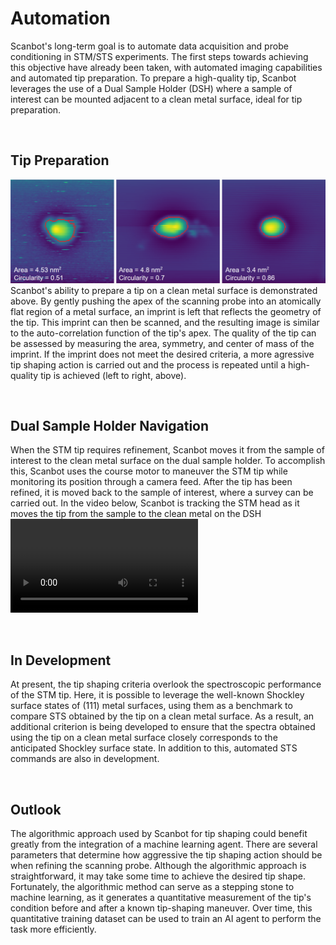 # Automation
Scanbot's long-term goal is to automate data acquisition and probe conditioning in STM/STS experiments. The first steps towards achieving
this objective have already been taken, with automated imaging capabilities and automated tip preparation.
To prepare a high-quality tip, Scanbot leverages the use of a Dual Sample Holder (DSH) where a sample of interest can be mounted adjacent to a clean metal surface, ideal for tip preparation.

<br>

## Tip Preparation
![auto_tip_shaping](AutoTipShaping.png)
Scanbot's ability to prepare a tip on a clean metal surface is demonstrated above. By gently pushing the apex of the scanning probe
into an atomically flat region of a metal surface, an imprint is left that reflects the geometry of the tip. This imprint can then be scanned,
and the resulting image is similar to the auto-correlation function of the tip's apex. The quality of the tip can be assessed by measuring the
area, symmetry, and center of mass of the imprint. If the imprint does not meet the desired criteria, a more agressive tip shaping action is 
carried out and the process is repeated until a high-quality tip is achieved (left to right, above).

<br>

## Dual Sample Holder Navigation
When the STM tip requires refinement, Scanbot moves it from the sample of interest to the clean metal surface on the dual sample holder.
To accomplish this, Scanbot uses the course motor to maneuver the STM tip while monitoring its position through a camera feed. After the tip has been refined,
it is moved back to the sample of interest, where a survey can be carried out.
In the video below, Scanbot is tracking the STM head as it moves the tip from the sample to the clean metal on the DSH
![type:video](DSHNav.mp4)

<br>

## In Development
At present, the tip shaping criteria overlook the spectroscopic performance of the STM tip. Here, it is possible to leverage the well-known Shockley surface states of
(111) metal surfaces, using them as a benchmark to compare STS obtained by the tip on a clean metal surface. As a result, an additional criterion is being developed to ensure that
the spectra obtained using the tip on a clean metal surface closely corresponds to the anticipated Shockley surface state. In addition to this, automated STS commands are also in development.

<br>

## Outlook
The algorithmic approach used by Scanbot for tip shaping could benefit greatly from the integration of a machine learning agent.
There are several parameters that determine how aggressive the tip shaping action should be when refining the scanning probe.
Although the algorithmic approach is straightforward, it may take some time to achieve the desired tip shape. Fortunately, the algorithmic
method can serve as a stepping stone to machine learning, as it generates a quantitative measurement of the tip's condition before and after a known tip-shaping maneuver.
Over time, this quantitative training dataset can be used to train an AI agent to perform the task more efficiently.